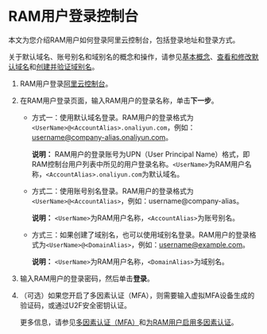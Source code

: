 # RAM用户登录控制台

本文为您介绍RAM用户如何登录阿里云控制台，包括登录地址和登录方式。

关于默认域名、账号别名和域别名的概念和操作，请参见[基本概念](/intl.zh-CN/产品简介/基本概念.md)、[查看和修改默认域名](/intl.zh-CN/安全设置/高级设置/管理默认域名.md)和[创建并验证域别名](/intl.zh-CN/安全设置/高级设置/创建并验证域别名.md)。

1.  RAM用户登录[阿里云控制台](https://signin.alibabacloud.com/login.htm)。

2.  在RAM用户登录页面，输入RAM用户的登录名称，单击**下一步**。

    -   方式一：使用默认域名登录。RAM用户的登录格式为`<UserName>@<AccountAlias>.onaliyun.com`，例如：username@company-alias.onaliyun.com。

        **说明：** RAM用户的登录账号为UPN（User Principal Name）格式，即RAM控制台用户列表中所见的用户登录名称。`<UserName>`为RAM用户名称，`<AccountAlias>.onaliyun.com`为默认域名。

    -   方式二：使用账号别名登录。RAM用户的登录格式为`<UserName>@<AccountAlias>`，例如：username@company-alias。

        **说明：** `<UserName>`为RAM用户名称，`<AccountAlias>`为账号别名。

    -   方式三：如果创建了域别名，也可以使用域别名登录。RAM用户的登录格式为`<UserName>@<DomainAlias>`，例如：username@example.com。

        **说明：** `<UserName>`为RAM用户名称，`<DomainAlias>`为域别名。

3.  输入RAM用户的登录密码，然后单击**登录**。

4.  （可选）如果您开启了多因素认证（MFA），则需要输入虚拟MFA设备生成的验证码，或通过U2F安全密钥认证。

    更多信息，请参见[多因素认证（MFA）](/intl.zh-CN/安全设置/安全设置概览.md)和[为RAM用户启用多因素认证](/intl.zh-CN/安全设置/多因素认证/为RAM用户启用多因素认证.md)。


